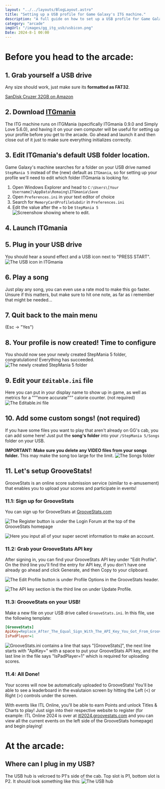 ```yaml
---
layout: "../../layouts/BlogLayout.astro"
title: "Setting up a USB profile for Game Galaxy's ITG machine."
description: "A full guide on how to set up a USB profile for Game Galaxy's ITG machine."
category: "arcade"
imgUrl: "/images/gg_itg_usb/usbicon.png"
Date: 2024-8-1 00:00
---
```


# Before you head to the arcade:

## 1. Grab yourself a USB drive

Any size should work, just make sure its **formatted as FAT32**.

[SanDisk Cruzer 32GB on Amazon](https://www.amazon.com/gp/product/B007YX9O9E)

## 2. Download [ITGmania](https://itgmania.com)

The ITG machine runs on ITGMania (specifically ITGmania 0.9.0 and Simply Love 5.6.0), and having it on your own computer will be useful for setting up your profile before you get to the arcade. Go ahead and launch it and then close out of it just to make sure everything initializes correctly.

## 3. Edit ITGmania's default USB folder location.

Game Galaxy's machine searches for a folder on your USB drive named `StepMania 5` instead of the (new) default as `ITGmania`, so for setting up your profile we'll need to edit which folder ITGmania is looking for.

1. Open Windows Explorer and head to `C:\Users\[Your Username]\AppData\Romaing\ITGmania\Save`
2. Open `Preferences.ini` in your text editor of choice
3. Search for `MemoryCardProfileSubdir` in `Preferences.ini`
4. Edit the value after the `=` to be `StepMania 5`
   ![Screenshow showing where to edit.](/images/gg_itg_usb/memcard.png)

## 4. Launch ITGmania

## 5. Plug in your USB drive

You should hear a sound effect and a USB icon next to "PRESS START".
![The USB icon in ITGmania](/images/gg_itg_usb/usbicon.png)

## 6. Play a song

Just play any song, you can even use a rate mod to make this go faster. Unsure if this matters, but make sure to hit one note, as far as i remember that might be needed...

## 7. Quit back to the main menu

(Esc -> "Yes")

## 8. Your profile is now created! Time to configure

You should now see your newly created StepMania 5 folder, congratulations! Everything has succeeded.
![The newly created StepMania 5 folder](/images/gg_itg_usb/sm5folder.png)

## 9. Edit your `Editable.ini` file

Here you can put in your display name to show up in game, as well as metrics for a """more accurate""" calorie counter. (not required)
![The Editable.ini file](/images/gg_itg_usb/editable.png)

## 10. Add some custom songs! (not required)

If you have some files you want to play that aren't already on GG's cab, you can add some here! Just put the **song's folder** into your `/StepMania 5/Songs` folder on your USB.

**IMPORTANT: Make sure you delete any VIDEO files from your songs folder.** This may make the song too large for the limit.
![The Songs folder](/images/gg_itg_usb/songsfolder.png)

## 11. Let's setup GrooveStats!

GrooveStats is an online score submission service (similar to e-amusement) that enables you to upload your scores and participate in events!

### 11.1: Sign up for GrooveStats

You can sign up for GrooveStats at [GrooveStats.com](https://groovestats.com)

![The Register button is under the Login Forum at the top of the GrooveStats homepage](/images/gg_itg_usb/gsregister1.png)

![Here you input all of your super secret information to make an account.](/images/gg_itg_usb/gsregister2.png)

### 11.2: Grab your GrooveStats API key

After signing in, you can find your GrooveStats API key under "Edit Profile". On the third line you'll find the entry for API key, if you don't have one already go ahead and click Generate, and then Copy to your clipboard.

![The Edit Profile button is under Profile Options in the GrooveStats header.](/images/gg_itg_usb/gsapi1.png)

![The API key section is the third line on under Update Profile.](/images/gg_itg_usb/gsapi2.png)

### 11.3: GrooveStats on your USB!

Make a new file on your USB drive called `GrooveStats.ini`. In this file, use the following template:

```ini
[GrooveStats]
ApiKey=Replace_After_The_Equal_Sign_With_The_API_Key_You_Got_From_GrooveStats
IsPadPlayer=1
```

![GrooveStats.ini contains a line that says "[GrooveStats]", the next line starts with "ApiKey=" with a space to put your GrooveStats API key, and the last line in the file says "IsPadPlayer=1" which is required for uploading scores.](/images/gg_itg_usb/gsini.png)

### 11.4: All Done!

Your scores will now be automatically uploaded to GrooveStats! You'll be able to see a leaderboard in the evalutaion screen by hitting the Left (<) or Right (>) controls under the screen.

With events like ITL Online, you'll be able to earn Points and unlock Titles & Charts to play! Just sign into their respective website to register (for example: ITL Online 2024 is over at [itl2024.groovestats.com](https://itl2024.groovestats.com/) and you can view all the current events on the left side of the GrooveStats homepage) and begin playing!

# At the arcade:

## Where can I plug in my USB?

The USB hub is velcroed to P1's side of the cab. Top slot is P1, bottom slot is P2. It should look something like this:
![The USB hub](/images/gg_itg_usb/usbhubpic.png)
